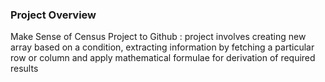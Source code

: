 ### Project Overview

 Make Sense of Census Project to Github : project involves creating new array based on a condition, extracting information by fetching a particular row or column and apply mathematical formulae for derivation of required results


